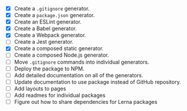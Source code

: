 - [x] Create a `.gitignore` generator.
- [x] Create a `package.json` generator.
- [x] Create an ESLint generator.
- [x] Create a Babel generator.
- [x] Create a Webpack generator.
- [ ] Create a Jest generator.
- [x] Create a composed static generator.
- [ ] Create a composed Node.js generator.
- [ ] Move `.gitignore` commands into individual generators.
- [ ] Deploy the package to NPM.
- [ ] Add detailed documentation on all of the generators.
- [ ] Update documentation to use package instead of GitHub repository.
- [ ] Add layouts to pages
- [ ] Add readmes for individual packages
- [ ] Figure out how to share dependencies for Lerna packages
